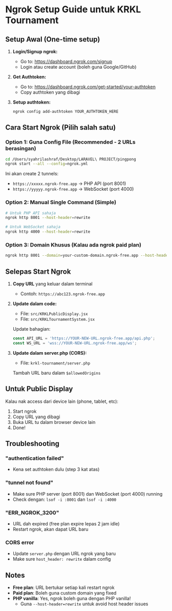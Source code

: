 # Ngrok Setup Guide untuk KRKL Tournament

## Setup Awal (One-time setup)

1. **Login/Signup ngrok:**
   - Go to: https://dashboard.ngrok.com/signup
   - Login atau create account (boleh guna Google/GitHub)

2. **Get Authtoken:**
   - Go to: https://dashboard.ngrok.com/get-started/your-authtoken
   - Copy authtoken yang dibagi

3. **Setup authtoken:**
   ```bash
   ngrok config add-authtoken YOUR_AUTHTOKEN_HERE
   ```

## Cara Start Ngrok (Pilih salah satu)

### Option 1: Guna Config File (Recommended - 2 URLs berasingan)
```bash
cd /Users/syahrilashraf/Desktop/LARAVEL\ PROJECT/pingpong
ngrok start --all --config=ngrok.yml
```

Ini akan create 2 tunnels:
- `https://xxxxx.ngrok-free.app` → PHP API (port 8001)
- `https://yyyyy.ngrok-free.app` → WebSocket (port 4000)

### Option 2: Manual Single Command (Simple)
```bash
# Untuk PHP API sahaja
ngrok http 8001 --host-header=rewrite

# Untuk WebSocket sahaja
ngrok http 4000 --host-header=rewrite
```

### Option 3: Domain Khusus (Kalau ada ngrok paid plan)
```bash
ngrok http 8001 --domain=your-custom-domain.ngrok-free.app --host-header=rewrite
```

## Selepas Start Ngrok

1. **Copy URL** yang keluar dalam terminal
   - Contoh: `https://abc123.ngrok-free.app`

2. **Update dalam code:**
   - File: `src/KRKLPublicDisplay.jsx`
   - File: `src/KRKLTournamentSystem.jsx`
   
   Update bahagian:
   ```javascript
   const API_URL = 'https://YOUR-NEW-URL.ngrok-free.app/api.php';
   const WS_URL = 'wss://YOUR-NEW-URL.ngrok-free.app/ws';
   ```

3. **Update dalam server.php (CORS):**
   - File: `krkl-tournament/server.php`
   
   Tambah URL baru dalam `$allowedOrigins`

## Untuk Public Display

Kalau nak access dari device lain (phone, tablet, etc):
1. Start ngrok
2. Copy URL yang dibagi
3. Buka URL tu dalam browser device lain
4. Done!

## Troubleshooting

### "authentication failed"
- Kena set authtoken dulu (step 3 kat atas)

### "tunnel not found" 
- Make sure PHP server (port 8001) dan WebSocket (port 4000) running
- Check dengan: `lsof -i :8001` dan `lsof -i :4000`

### "ERR_NGROK_3200"
- URL dah expired (free plan expire lepas 2 jam idle)
- Restart ngrok, akan dapat URL baru

### CORS error
- Update `server.php` dengan URL ngrok yang baru
- Make sure `host_header: rewrite` dalam config

## Notes

- **Free plan**: URL bertukar setiap kali restart ngrok
- **Paid plan**: Boleh guna custom domain yang fixed
- **PHP vanilla**: Yes, ngrok boleh guna dengan PHP vanilla! 
  - Guna `--host-header=rewrite` untuk avoid host header issues
